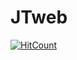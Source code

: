 # JTweb
[![HitCount](https://hits.dwyl.com/{johntoddphotography}/{repo}.svg?style={style})](http://hits.dwyl.com/{johntoddphotography}/{johntoddphotography})
